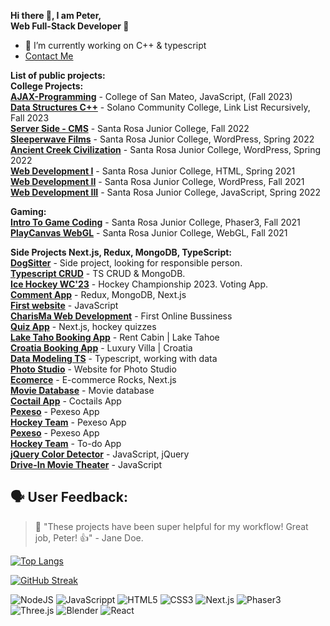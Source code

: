 **Hi there 👋, I am Peter,**  
**Web Full-Stack Developer 🚀**  

- 🌱 I’m currently working on C++ & typescript
- [Contact Me](mailto:p.sivak91@gmai.com)


**List of public projects:**    
**College Projects:**   
[**AJAX-Programming**](https://sivo91.github.io/AJAX-Programming/js/CIS114Assignments.html) - College of San Mateo, JavaScript, (Fall 2023)  
[**Data Structures C++**](https://github.com/sivo91/Link-List-Recursively) - Solano Community College, Link List Recursively, Fall 2023  
[**Server Side - CMS**](https://cms-final-repo.vercel.app/) - Santa Rosa Junior College, Fall 2022  
[**Sleeperwave Films**](https://dev-sleeperwave-films.pantheonsite.io/) - Santa Rosa Junior College, WordPress, Spring 2022  
[**Ancient Creek Civilization**](https://dev-peters.pantheonsite.io/) - Santa Rosa Junior College, WordPress, Spring 2022  
[**Web Development I**](https://webdevelopment-1.peter119.repl.co/index.html) - Santa Rosa Junior College, HTML, Spring 2021  
[**Web Development II**](https://webdevelopment-2.peter119.repl.co/index.html) - Santa Rosa Junior College, WordPress, Fall 2021  
[**Web Development III**](https://final-project-react-node-server.peter119.repl.co/index.html) - Santa Rosa Junior College, JavaScript, Spring 2022  
 

**Gaming:**    
[**Intro To Game Coding**](https://treasure-game.peter119.repl.co/) - Santa Rosa Junior College, Phaser3, Fall 2021  
[**PlayCanvas WebGL**](https://playcanv.as/b/jGaLvthn) - Santa Rosa Junior College, WebGL, Fall 2021  
  
**Side Projects Next.js, Redux, MongoDB, TypeScript:**     
[**DogSitter**](https://dog-care-iota.vercel.app/) - Side project, looking for responsible person.   
[**Typescript CRUD**](https://full-world-cup-23.vercel.app/) - TS CRUD & MongoDB.   
[**Ice Hockey WC'23**](https://full-world-cup-23.vercel.app/) - Hockey Championship 2023. Voting App.    
[**Comment App**](https://comment-app-amber.vercel.app/) - Redux, MongoDB, Next.js  
[**First website**](https://sivo91.github.io/PeterS/html/intro.html?fbclid=IwAR0zGWV33Rvc-t2YRrHaPjF4O-gqe1L8O5iLoKDLFYcdkLGJgqPetrl3u4Y) - JavaScript  
[**CharisMa Web Development**](https://www.charismawebdevelopment.com/) - First Online Bussiness  
[**Quiz App**](https://quizzes-liart.vercel.app/) - Next.js, hockey quizzes  
[**Lake Taho Booking App**](https://cabin-lake-tahoe.vercel.app/) - Rent Cabin | Lake Tahoe  
[**Croatia Booking App**](https://bool-app.vercel.app/) - Luxury Villa | Croatia  
[**Data Modeling TS**](https://data-modeling2-typescript-tailwindcss.vercel.app/) - Typescript, working with data  
[**Photo Studio**](https://photo-studio-two.vercel.app/) - Website for Photo Studio  
[**Ecomerce**](https://ecom-n-trinast.vercel.app/) - E-commerce Rocks, Next.js  
[**Movie Database**](https://filmy-aplikacia.netlify.app/) - Movie database    
[**Coctail App**](https://koktajly.netlify.app/) - Coctails App    
[**Pexeso**](https://pexeso.peter119.repl.co/index.html) - Pexeso App   
[**Hockey Team**](https://hockey-team-prototype.peter119.repl.co/) - Pexeso App   
[**Pexeso**](https://pexeso.peter119.repl.co/index.html) - Pexeso App  
[**Hockey Team**](https://pexeso.peter119.repl.co/index.html) - To-do App  
[**jQuery Color Detector**](https://jquery-color-deterctor.peter119.repl.co/index.html) - JavaScript, jQuery  
[**Drive-In Movie Theater**](https://drive-in-theater.peter119.repl.co/index.html) - JavaScript    

## 🗣 User Feedback:
> 🚀 "These projects have been super helpful for my workflow! Great job, Peter! 👍" - Jane Doe.      

  
[![Top Langs](https://github-readme-stats.vercel.app/api/top-langs/?username=sivo91&layout=compact)](https://github.com/anuraghazra/github-readme-stats)

[![GitHub Streak](https://github-readme-streak-stats.herokuapp.com/?user=sivo91)](https://git.io/streak-stats)


<img alt="NodeJS" src="https://img.shields.io/badge/node.js-%23485D.svg? style=for-the-badge&logo=node.js&logoColor=white"/>

<img alt="JavaScrippt" src="https://img.shields.io/badge/javascript-%23323330.svg? style=for-the-badge&logo=javascript&logoColor=%23F7DF1E"/>

<img alt="HTML5" src="https://img.shields.io/badge/html5-%23F7DF1E.svg? style=for-the-badge&logo=html5&logoColor=%white"/>

<img alt="CSS3" src="https://img.shields.io/badge/css3-%231572B6.svg? style=for-the-badge&logo=css3&logoColor=%white"/>

<img alt="Next.js" src="https://img.shields.io/badge/Next.js-%23323330.svg? style=for-the-badge&logo=Next.js&logoColor=%23F7DF1E"/>

<img alt="Phaser3" src="https://img.shields.io/badge/Phaser3-%23323330.svg? style=for-the-badge&logo=Phaser3&logoColor=%23F7DF1E"/>

<img alt="Three.js" src="https://img.shields.io/badge/Three.js-%23323330.svg? style=for-the-badge&logo=Three.js&logoColor=%23F7DF1E"/>

<img alt="Blender" src="https://img.shields.io/badge/Blender-%23323330.svg? style=for-the-badge&logo=Blender&logoColor=%23F7DF1E"/>

<img alt="React" src="https://img.shields.io/badge/React-%23323330.svg? style=for-the-badge&logo=React&logoColor=%0ACBFF"/>






